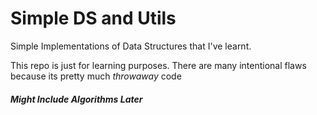 # Simple DS and Utils

Simple Implementations of Data Structures that I've learnt.

This repo is just for learning purposes.
There are many intentional flaws because its pretty much *throwaway* code

##### Might Include Algorithms Later
